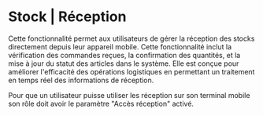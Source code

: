 # Stock | Réception

Cette fonctionnalité permet aux utilisateurs de gérer la réception des stocks directement depuis leur appareil mobile. Cette fonctionnalité inclut la vérification des commandes reçues, la confirmation des quantités, et la mise à jour du statut des articles dans le système. Elle est conçue pour améliorer l'efficacité des opérations logistiques en permettant un traitement en temps réel des informations de réception.



Pour que un utilisateur puisse utiliser les réception sur son terminal mobile son rôle doit avoir le paramètre  "Accès réception" activé.


